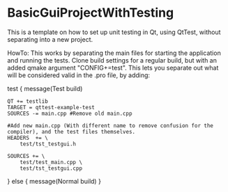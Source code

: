 # BasicGuiProjectWithTesting

This is a template on how to set up unit testing in Qt, using QtTest, without separating into a new project.

HowTo:
This works by separating the main files for starting the application and running the tests.
Clone build settings for a regular build, but with an added qmake argument "CONFIG+=test".
This lets you separate out what will be considered valid in the .pro file, by adding:

test {
    message(Test build)

    QT += testlib
    TARGET = qttest-example-test
    SOURCES -= main.cpp #Remove old main.cpp

    #Add new main.cpp (With different name to remove confusion for the compiler), and the test files themselves.
    HEADERS  += \
        test/tst_testgui.h

    SOURCES += \
        test/test_main.cpp \
        test/tst_testgui.cpp

} else {
    message(Normal build)
}
